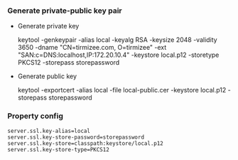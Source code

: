 	
### Generate private-public key pair

- Generate private key

	keytool -genkeypair -alias local -keyalg RSA -keysize 2048 -validity 3650 -dname "CN=tirmizee.com, O=tirmizee" -ext "SAN:c=DNS:localhost,IP:172.20.10.4" -keystore local.p12 -storetype PKCS12 -storepass storepassword
	
- Generate public key
	
	keytool -exportcert -alias local -file local-public.cer -keystore local.p12 -storepass storepassword
	
### Property config

	server.ssl.key-alias=local
	server.ssl.key-store-password=storepassword
	server.ssl.key-store=classpath:keystore/local.p12
	server.ssl.key-store-type=PKCS12